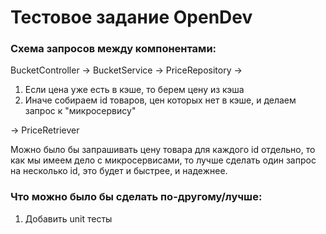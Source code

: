 # Тестовое задание OpenDev

### Схема запросов между компонентами:

BucketController -> BucketService -> PriceRepository -> 

1. Если цена уже есть в кэше, то берем цену из кэша
2. Иначе собираем id товаров, цен которых нет в кэше, и делаем запрос к "микросервису"

-> PriceRetriever

Можно было бы запрашивать цену товара для каждого id отдельно, то как мы имеем дело с микросервисами,
то лучше сделать один запрос на несколько id, это будет и быстрее, и надежнее.

### Что можно было бы сделать по-другому/лучше:

1. Добавить unit тесты
